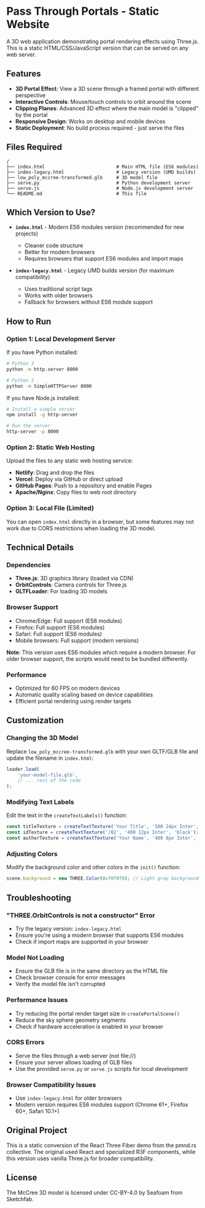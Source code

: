 # Pass Through Portals - Static Website

A 3D web application demonstrating portal rendering effects using Three.js. This is a static HTML/CSS/JavaScript version that can be served on any web server.

## Features

- **3D Portal Effect**: View a 3D scene through a framed portal with different perspective
- **Interactive Controls**: Mouse/touch controls to orbit around the scene
- **Clipping Planes**: Advanced 3D effect where the main model is "clipped" by the portal
- **Responsive Design**: Works on desktop and mobile devices
- **Static Deployment**: No build process required - just serve the files

## Files Required

```
/
├── index.html                          # Main HTML file (ES6 modules)
├── index-legacy.html                   # Legacy version (UMD builds)
├── low_poly_mccree-transformed.glb     # 3D model file
├── serve.py                            # Python development server
├── serve.js                            # Node.js development server
└── README.md                           # This file
```

## Which Version to Use?

- **`index.html`** - Modern ES6 modules version (recommended for new projects)
  - Cleaner code structure
  - Better for modern browsers
  - Requires browsers that support ES6 modules and import maps

- **`index-legacy.html`** - Legacy UMD builds version (for maximum compatibility)
  - Uses traditional script tags
  - Works with older browsers
  - Fallback for browsers without ES6 module support

## How to Run

### Option 1: Local Development Server

If you have Python installed:
```bash
# Python 3
python -m http.server 8000

# Python 2
python -m SimpleHTTPServer 8000
```

If you have Node.js installed:
```bash
# Install a simple server
npm install -g http-server

# Run the server
http-server -p 8000
```

### Option 2: Static Web Hosting

Upload the files to any static web hosting service:
- **Netlify**: Drag and drop the files
- **Vercel**: Deploy via GitHub or direct upload
- **GitHub Pages**: Push to a repository and enable Pages
- **Apache/Nginx**: Copy files to web root directory

### Option 3: Local File (Limited)

You can open `index.html` directly in a browser, but some features may not work due to CORS restrictions when loading the 3D model.

## Technical Details

### Dependencies
- **Three.js**: 3D graphics library (loaded via CDN)
- **OrbitControls**: Camera controls for Three.js
- **GLTFLoader**: For loading 3D models

### Browser Support
- Chrome/Edge: Full support (ES6 modules)
- Firefox: Full support (ES6 modules)
- Safari: Full support (ES6 modules)
- Mobile browsers: Full support (modern versions)

**Note**: This version uses ES6 modules which require a modern browser. For older browser support, the scripts would need to be bundled differently.

### Performance
- Optimized for 60 FPS on modern devices
- Automatic quality scaling based on device capabilities
- Efficient portal rendering using render targets

## Customization

### Changing the 3D Model
Replace `low_poly_mccree-transformed.glb` with your own GLTF/GLB file and update the filename in `index.html`:

```javascript
loader.load(
    'your-model-file.glb',
    // ... rest of the code
);
```

### Modifying Text Labels
Edit the text in the `createTextLabels()` function:

```javascript
const titleTexture = createTextTexture('Your Title', '500 24px Inter', 'black');
const idTexture = createTextTexture('/02', '400 12px Inter', 'black');
const authorTexture = createTextTexture('Your Name', '400 8px Inter', 'black');
```

### Adjusting Colors
Modify the background color and other colors in the `init()` function:

```javascript
scene.background = new THREE.Color(0xf0f0f0); // Light gray background
```

## Troubleshooting

### "THREE.OrbitControls is not a constructor" Error
- Try the legacy version: `index-legacy.html`
- Ensure you're using a modern browser that supports ES6 modules
- Check if import maps are supported in your browser

### Model Not Loading
- Ensure the GLB file is in the same directory as the HTML file
- Check browser console for error messages
- Verify the model file isn't corrupted

### Performance Issues
- Try reducing the portal render target size in `createPortalScene()`
- Reduce the sky sphere geometry segments
- Check if hardware acceleration is enabled in your browser

### CORS Errors
- Serve the files through a web server (not file://)
- Ensure your server allows loading of GLB files
- Use the provided `serve.py` or `serve.js` scripts for local development

### Browser Compatibility Issues
- Use `index-legacy.html` for older browsers
- Modern version requires ES6 modules support (Chrome 61+, Firefox 60+, Safari 10.1+)

## Original Project

This is a static conversion of the React Three Fiber demo from the pmnd.rs collective. The original used React and specialized R3F components, while this version uses vanilla Three.js for broader compatibility.

## License

The McCree 3D model is licensed under CC-BY-4.0 by Seafoam from Sketchfab. 